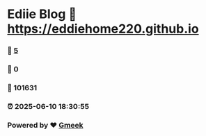 # Ediie Blog :link: https://eddiehome220.github.io 
### :page_facing_up: [5](https://eddiehome220.github.io/tag.html) 
### :speech_balloon: 0 
### :hibiscus: 101631 
### :alarm_clock: 2025-06-10 18:30:55 
### Powered by :heart: [Gmeek](https://github.com/Meekdai/Gmeek)
